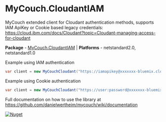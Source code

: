 # MyCouch.CloudantIAM #

MyCouch extended client for Cloudant authentication methods, supports IAM ApiKey or Cookie based legacy credentials: <https://cloud.ibm.com/docs/Cloudant?topic=Cloudant-managing-access-for-cloudant>

**Package** - [MyCouch.CloudantIAM](http://nuget.org/packages/mycouch.cloudantiam) | **Platforms** - netstandard2.0, netstandard1.0

Example using IAM authentication

```csharp
var client = new MyCouchCloudant("https://iamapikey@xxxxxxx-bluemix.cloudant.com", "mydb");
```

Example using Cookie authentication

```csharp
var client = new MyCouchCloudant("https://user:password@xxxxxxx-bluemix.cloudant.com", "mydb");
```

Full documentation on how to use the library at <https://github.com/danielwertheim/mycouch/wiki/documentation>

[![Nuget](https://img.shields.io/nuget/v/mycouch.cloudantiam.svg)](https://www.nuget.org/packages/MyCouch.CloudantIAM/)
